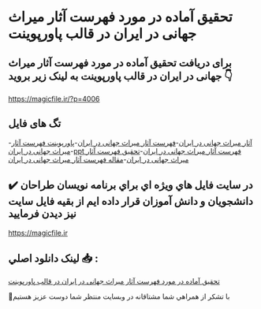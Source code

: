 # تحقیق آماده در مورد فهرست آثار میراث جهانی در ایران در قالب پاورپوینت

## برای دریافت تحقیق آماده در مورد فهرست آثار میراث جهانی در ایران در قالب پاورپوینت به لینک زیر بروید 👇

https://magicfile.ir/?p=4006

## تگ های فایل

-[آثار میراث جهانی در ایران](https://magicfile.ir/product/%d8%aa%d8%ad%d9%82%db%8c%d9%82-%d9%81%d9%87%d8%b1%d8%b3%d8%aa-%d8%a2%d8%ab%d8%a7%d8%b1-%d9%85%db%8c%d8%b1%d8%a7%d8%ab-%d8%ac%d9%87%d8%a7%d9%86%db%8c-%d8%af%d8%b1-%d8%a7%db%8c%d8%b1%d8%a7%d9%86-%d9%be%d8%a7%d9%88%d8%b1%d9%be%d9%88%db%8c%d9%86%d8%aa/)-[فهرست آثار میراث جهانی در ایران](https://magicfile.ir/product/%d8%aa%d8%ad%d9%82%db%8c%d9%82-%d9%81%d9%87%d8%b1%d8%b3%d8%aa-%d8%a2%d8%ab%d8%a7%d8%b1-%d9%85%db%8c%d8%b1%d8%a7%d8%ab-%d8%ac%d9%87%d8%a7%d9%86%db%8c-%d8%af%d8%b1-%d8%a7%db%8c%d8%b1%d8%a7%d9%86-%d9%be%d8%a7%d9%88%d8%b1%d9%be%d9%88%db%8c%d9%86%d8%aa/)-[پاورپوینت فهرست آثار میراث جهانی در ایران](https://magicfile.ir/product/%d8%aa%d8%ad%d9%82%db%8c%d9%82-%d9%81%d9%87%d8%b1%d8%b3%d8%aa-%d8%a2%d8%ab%d8%a7%d8%b1-%d9%85%db%8c%d8%b1%d8%a7%d8%ab-%d8%ac%d9%87%d8%a7%d9%86%db%8c-%d8%af%d8%b1-%d8%a7%db%8c%d8%b1%d8%a7%d9%86-%d9%be%d8%a7%d9%88%d8%b1%d9%be%d9%88%db%8c%d9%86%d8%aa/)-[ppt فهرست آثار میراث جهانی در ایران](https://magicfile.ir/product/%d8%aa%d8%ad%d9%82%db%8c%d9%82-%d9%81%d9%87%d8%b1%d8%b3%d8%aa-%d8%a2%d8%ab%d8%a7%d8%b1-%d9%85%db%8c%d8%b1%d8%a7%d8%ab-%d8%ac%d9%87%d8%a7%d9%86%db%8c-%d8%af%d8%b1-%d8%a7%db%8c%d8%b1%d8%a7%d9%86-%d9%be%d8%a7%d9%88%d8%b1%d9%be%d9%88%db%8c%d9%86%d8%aa/)-[تحقیق فهرست آثار میراث جهانی در ایران](https://magicfile.ir/product/%d8%aa%d8%ad%d9%82%db%8c%d9%82-%d9%81%d9%87%d8%b1%d8%b3%d8%aa-%d8%a2%d8%ab%d8%a7%d8%b1-%d9%85%db%8c%d8%b1%d8%a7%d8%ab-%d8%ac%d9%87%d8%a7%d9%86%db%8c-%d8%af%d8%b1-%d8%a7%db%8c%d8%b1%d8%a7%d9%86-%d9%be%d8%a7%d9%88%d8%b1%d9%be%d9%88%db%8c%d9%86%d8%aa/)-[مقاله فهرست آثار میراث جهانی در ایران](https://magicfile.ir/product/%d8%aa%d8%ad%d9%82%db%8c%d9%82-%d9%81%d9%87%d8%b1%d8%b3%d8%aa-%d8%a2%d8%ab%d8%a7%d8%b1-%d9%85%db%8c%d8%b1%d8%a7%d8%ab-%d8%ac%d9%87%d8%a7%d9%86%db%8c-%d8%af%d8%b1-%d8%a7%db%8c%d8%b1%d8%a7%d9%86-%d9%be%d8%a7%d9%88%d8%b1%d9%be%d9%88%db%8c%d9%86%d8%aa/)

## ✔️ در سايت فايل هاي ويژه اي براي برنامه نويسان طراحان دانشجويان و دانش آموزان قرار داده ايم از بقيه فايل سايت نيز ديدن فرماييد

https://magicfile.ir


## لينک دانلود اصلي 📥 :

[تحقیق آماده در مورد فهرست آثار میراث جهانی در ایران در قالب پاورپوینت](https://magicfile.ir/product/%d8%aa%d8%ad%d9%82%db%8c%d9%82-%d9%81%d9%87%d8%b1%d8%b3%d8%aa-%d8%a2%d8%ab%d8%a7%d8%b1-%d9%85%db%8c%d8%b1%d8%a7%d8%ab-%d8%ac%d9%87%d8%a7%d9%86%db%8c-%d8%af%d8%b1-%d8%a7%db%8c%d8%b1%d8%a7%d9%86-%d9%be%d8%a7%d9%88%d8%b1%d9%be%d9%88%db%8c%d9%86%d8%aa/) 


🙏با تشکر از همراهي شما مشتاقانه در وبسایت منتظر شما دوست عزیز هستیم

